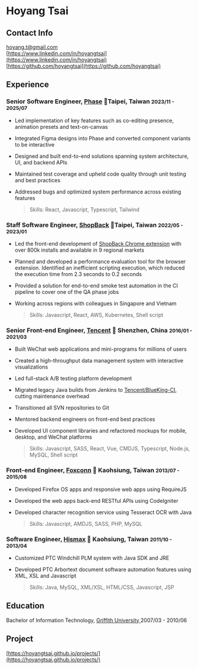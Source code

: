 # Hoyang Tsai

## Contact Info

<i class="fas fa-envelope-square fa-lg"></i> [hoyang.t@gmail.com](mailto:hoyang.t@gmail.com)<br/>
<i class="fab fa-linkedin fa-lg"></i> [https://www.linkedin.com/in/hoyangtsai](https://www.linkedin.com/in/hoyangtsai)<br/>
<i class="fab fa-github-square fa-lg"></i> [https://github.com/hoyangtsai](https://github.com/hoyangtsai)<br/>

## Experience

### Senior Software Engineer, <a href="https://www.phase.com/" target="_blank">Phase</a> 📍Taipei, Taiwan <small><time class="term">2023/11 - 2025/07</time></small>

- Led implementation of key features such as co-editing presence, animation presets and text-on-canvas
- Integrated Figma designs into Phase and converted component variants to be interactive
- Designed and built end-to-end solutions spanning system architecture, UI, and backend APIs
- Maintained test coverage and upheld code quality through unit testing and best practices
- Addressed bugs and optimized system performance across existing features

  > Skills: React, Javascript, Typescript, Tailwind

### Staff Software Engineer, <a href="https://corporate.shopback.com" target="_blank">ShopBack</a> 📍Taipei, Taiwan <small><time class="term">2022/05 - 2023/01</time></small>

- Led the front-end development of [ShopBack Chrome extension](https://chrome.google.com/webstore/detail/shopback-button-cashback/djjjmdgomejlopjnccoejdhgjmiappap) with over 800k installs and available in 9 regional markets
- Planned and developed a performance evaluation tool for the browser extension. Identified an inefficient scripting execution, which reduced the execution time from 2.3 seconds to 0.2 seconds
- Provided a solution for end-to-end smoke test automation in the CI pipeline to cover one of the QA phase jobs
- Working across regions with colleagues in Singapore and Vietnam

  > Skills: Javascript, React, AWS, Kubernetes, Shell script

### Senior Front-end Engineer, <a href="https://www.tencent.com" target="_blank">Tencent</a> 📍 Shenzhen, China <small><time class="term">2016/01 - 2021/03</time></small>

- Built WeChat web applications and mini-programs for millions of users
- Created a high-throughput data management system with interactive visualizations
- Led full-stack A/B testing platform development
- Migrated legacy Java builds from Jenkins to [Tencent/BlueKing-CI](https://github.com/Tencent/bk-ci/blob/master/README_EN.md), cutting maintenance overhead
- Transitioned all SVN repositories to Git
- Mentored backend engineers on front-end best practices
- Developed UI component libraries and refactored mockups for mobile, desktop, and WeChat platforms

  > Skills: Javascript, SASS, React, Vue, CMDJS, Typescript, Node.js, MySQL, Shell script

### Front-end Engineer, <a href="https://www.foxconn.com" target="_blank">Foxconn</a> 📍 Kaohsiung, Taiwan <small><time class="term">2013/07 - 2015/08</time></small>

- Developed Firefox OS apps and responsive web apps using RequireJS
- Developed the web apps back-end RESTful APIs using CodeIgniter
- Developed character recognition service using Tesseract OCR with Java

  > Skills: Javascript, AMDJS, SASS, PHP, MySQL

### Software Engineer, <a href="http://www.hismax.com.tw" target="_blank">Hismax</a> 📍 Kaohsiung, Taiwan <small><time class="term">2011/10 - 2013/04</time></small>

- Customized PTC Windchill PLM system with Java SDK and JRE
- Developed PTC Arbortext document software automation features using XML, XSL and Javascript

  > Skills: Java, MySQL, XML/XSL, HTML/CSS, Javascript, JSP

## Education

<i class="fas fa-graduation-cap fa-log"></i> Bachelor of Information Technology, <a href="https://www.griffith.edu.au" target="_blank">Griffith University </a> <time class="term">2007/03 - 2010/06</time>

## Project

[https://hoyangtsai.github.io/projects/](https://hoyangtsai.github.io/projects/)
